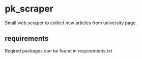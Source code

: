 # pk_scraper
Small web scraper to collect new articles from university page.

## requirements 
Reqired packages can be found in requirements.txt
